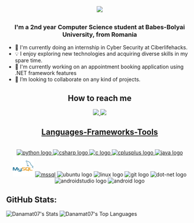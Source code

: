 <h1 align="center">
    <img src="https://readme-typing-svg.herokuapp.com/?font=Righteous&size=35&center=true&vCenter=true&width=500&height=70&duration=4000&lines=Hi+There!+👋;+I'm+Dana!;" />
</h1>

<h3 align="center">I'm a 2nd year Computer Science student at Babes-Bolyai University, from Romania</h3>

  - 🔭 I'm currently doing an internship in Cyber Security at Ciberlifehacks.
  - 💡 I enjoy exploring new technologies and acquiring diverse skills in my spare time.
  - 🌱 I'm currently working on an appointment booking application using .NET framework features
  - 👯 I’m looking to collaborate on any kind of projects.

<h2 align="center"> How to reach me </h2>
<div align="center"> 
  <a href="mailto:marydanamat@gmail.com">
    <img src="https://img.shields.io/badge/Gmail-333333?style=for-the-badge&logo=gmail&logoColor=red" />
  </a>
  <a href="https://linkedin.com/in/dana-maria-matei-b17282310" target="_blank">
    <img src="https://img.shields.io/badge/LinkedIn-0077B5?style=for-the-badge&logo=linkedin&logoColor=white" target="_blank" />
</div>
      
<h2 align="center"> Languages-Frameworks-Tools </h2>
<br/>
<div align="center">
  <img src="https://cdn.jsdelivr.net/gh/devicons/devicon/icons/python/python-original.svg" height="50" alt="python logo"  />
  <img src="https://cdn.jsdelivr.net/gh/devicons/devicon/icons/csharp/csharp-original.svg" height="50" alt="csharp logo"  />
  <img src="https://cdn.jsdelivr.net/gh/devicons/devicon/icons/c/c-original.svg" height="50" alt="c logo"  />
  <img src="https://cdn.jsdelivr.net/gh/devicons/devicon/icons/cplusplus/cplusplus-original.svg" height="50" alt="cplusplus logo"  />
  <img src="https://cdn.jsdelivr.net/gh/devicons/devicon/icons/java/java-original.svg" height="50" alt="java logo"  />
  <a target="_blank" href="https://raw.githubusercontent.com/devicons/devicon/master/icons/mysql/mysql-original-wordmark.svg" style="display: inline-block;"><img src="https://raw.githubusercontent.com/devicons/devicon/master/icons/mysql/mysql-original-wordmark.svg" alt="mysql" width="56" height="56" /></a>
  <a target="_blank" href="https://www.svgrepo.com/show/303229/microsoft-sql-server-logo.svg" style="display: inline-block;"><img src="https://www.svgrepo.com/show/303229/microsoft-sql-server-logo.svg" alt="mssql" width="56" height="56" /></a>
  <img src="https://cdn.jsdelivr.net/gh/devicons/devicon/icons/ubuntu/ubuntu-plain.svg" height="50" alt="ubuntu logo"  />
  <img src="https://cdn.jsdelivr.net/gh/devicons/devicon/icons/linux/linux-original.svg" height="50" alt="linux logo"  />
  <img src="https://cdn.jsdelivr.net/gh/devicons/devicon/icons/git/git-original.svg" height="50" alt="git logo"  />
  <img src="https://cdn.jsdelivr.net/gh/devicons/devicon/icons/dot-net/dot-net-original.svg" height="40" alt="dot-net logo"  />
  <img src="https://cdn.jsdelivr.net/gh/devicons/devicon/icons/androidstudio/androidstudio-original.svg" height="50" alt="androidstudio logo"  />
  <img src="https://cdn.jsdelivr.net/gh/devicons/devicon/icons/android/android-original.svg" height="50" alt="android logo"  />
</div>


## GitHub Stats:
![Danamat07's Stats](https://github-readme-stats.vercel.app/api?username=Danamat07&theme=default&show_icons=true&hide_border=true&count_private=true)
![Danamat07's Top Languages](https://github-readme-stats.vercel.app/api/top-langs/?username=Danamat07&theme=default&show_icons=true&hide_border=true&layout=compact)
